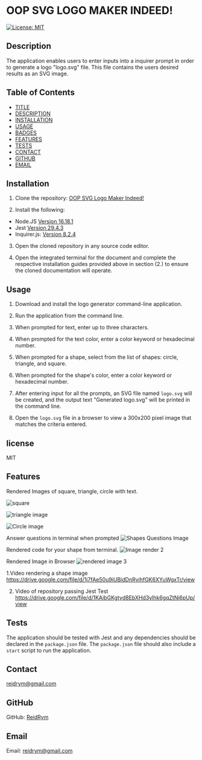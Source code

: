 # OOP SVG LOGO MAKER INDEED!
[![License: MIT](https://img.shields.io/badge/License-MIT-yellow.svg)](https://opensource.org/licenses/MIT)

## Description
The application enables users to enter inputs into a inquirer prompt in order to generate a logo "logo.svg" file. This file contains the users desired results as an SVG image.

## Table of Contents

* [TITLE](#title)
* [DESCRIPTION](#description)
* [INSTALLATION](#installation)
* [USAGE](#usage)
* [BADGES](#badges)
* [FEATURES](#features)
* [TESTS](#tests)
* [CONTACT](#contact)
* [GITHUB](#github)
* [EMAIL](#email)

## Installation
1. Clone the repository: [OOP SVG Logo Maker Indeed!](https://github.com/ReidRym/https://github.com/ReidRym/OOP_-SVG_-Logo_-maker_-indeed-.git)

2. Install the following: 
- Node.JS [Version 16.18.1](https://nodejs.org/en/blog/release/v16.18.1/)
- Jest [Version 29.4.3](https://www.npmjs.com/package/jest)
- Inquirer.js: [Version 8.2.4](https://www.npmjs.com/package/inquirer/v/8.2.4)

3. Open the cloned repository in any source code editor.

4. Open the integrated terminal for the document and complete the respective installation guides provided above in section (2.) to ensure the cloned documentation will operate.


## Usage

1. Download and install the logo generator command-line application. 

2. Run the application from the command line. 

3. When prompted for text, enter up to three characters. 

4. When prompted for the text color, enter a color keyword or hexadecimal number.

5. When prompted for a shape, select from the list of shapes: circle, triangle, and square.

6. When prompted for the shape's color, enter a color keyword or hexadecimal number.

7. After entering input for all the prompts, an SVG file named `logo.svg` will be created, and the output text "Generated logo.svg" will be printed in the command line.

8. Open the `logo.svg` file in a browser to view a 300x200 pixel image that matches the criteria entered.

## license
MIT

## Features  

Rendered Images of square, triangle, circle with text.


![square](https://user-images.githubusercontent.com/123789106/235745301-b10c29c3-863a-4eb2-bce5-267bbf1b5f48.JPG)

![triangle image](https://user-images.githubusercontent.com/123789106/235745382-c4b57221-5a9d-4daa-9b51-e0de01f1f730.JPG)

![Circle image](https://user-images.githubusercontent.com/123789106/235745493-70d0f7de-6101-46b6-a36e-42e12ac7443b.JPG)

Answer questions in terminal when prompted
![Shapes Questions Image](https://user-images.githubusercontent.com/123789106/235800721-db310b43-e576-4d06-ba27-50c98b10824e.JPG)

Rendered code for your shape from terminal.
![Image render 2](https://user-images.githubusercontent.com/123789106/235800754-a1e0bac8-1592-428d-9c32-fe1f9a7929fc.JPG)

Rendered Image in Browser
![rendered image 3](https://user-images.githubusercontent.com/123789106/235800783-f3ba03de-2626-4617-a5d4-2f9b3d5f06bc.JPG)

1.Video rendering a shape image
https://drive.google.com/file/d/1j7fAe50u9iUBidDnRyihfGK6XYuWgxTr/view

2. Video of repository passing Jest Test
https://drive.google.com/file/d/1KAibGKgtyd8EbXHd3ylhk6gqZtNj6pUp/view

## Tests  
The application should be tested with Jest and any dependencies should be declared in the `package.json` file. The `package.json` file should also include a `start` script to run the application.

## Contact
reidrym@gmail.com


## GitHub
GitHub: [ReidRym](https://github.com/ReidRym)


## Email
Email: reidrym@gmail.com
